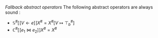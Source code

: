 *Fallback abstract operators*
The following abstract operators are always sound :
-  $\mathbb{S}^{\#} [\![V \leftarrow e]\!]X^{\#} = X^{\#}[V\longmapsto \top^{\#}_b]$     
- $\mathbb{C}^{\#} [\![e_1 \bowtie e_2]\!]X^{\#} = X^{\#}$
